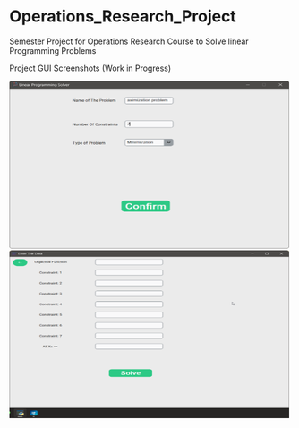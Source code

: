 # Operations_Research_Project
Semester Project for Operations Research Course to Solve linear Programming Problems

Project GUI Screenshots (Work in Progress)

<img src="res/Screesnhot_1.png" alt="alt text" title="image Title" height="300" width="500"/>

<img src="res/Screenshot_2.png" alt="alt text" title="image Title" height="300" width="500"/>